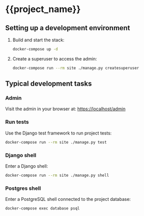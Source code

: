 # {{project_name}}


## Setting up a development environment

1. Build and start the stack:

    ```bash
    docker-compose up -d
    ```

1. Create a superuser to access the admin:

    ```bash
    docker-compose run --rm site ./manage.py createsuperuser
    ```

## Typical development tasks

### Admin

Visit the admin in your browser at: [https://localhost/admin](https://localhost/admin)

### Run tests

Use the Django test framework to run project tests:

```bash
docker-compose run --rm site ./manage.py test
```

### Django shell

Enter a Django shell:

```bash
docker-compose run --rm site ./manage.py shell
```

### Postgres shell

Enter a PostgreSQL shell connected to the project database:

```bash
docker-compose exec database psql
```